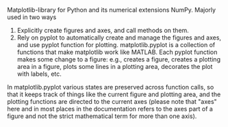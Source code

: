 Matplotlib-library for Python and its numerical extensions NumPy. 
 Majorly used in two ways
1) Explicitly create figures and axes, and call methods on them.
2) Rely on pyplot to automatically create and manage the figures and axes, and use pyplot function for plotting. 
matplotlib.pyplot is a collection of functions that make matplotlib work like MATLAB. Each pyplot function makes some change to a figure: e.g., creates a figure, creates a plotting area in a figure, plots some lines in a plotting area, decorates the plot with labels, etc.

In matplotlib.pyplot various states are preserved across function calls, so that it keeps track of things like the current figure and plotting area, and the plotting functions are directed to the current axes (please note that "axes" here and in most places in the documentation refers to the axes part of a figure and not the strict mathematical term for more than one axis).
